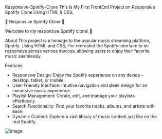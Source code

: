  Responsive-Spotify-Clone
This Is My First FrontEnd Project on Responsive Spotify Clone  Using HTML & CSS.


 🎵 Responsive Spotify Clone 🎵

Welcome to my responsive Spotify clone! 🚀

 About
This project is a homage to the popular music streaming platform, Spotify. Using HTML and CSS, I've recreated the Spotify interface to be responsive across various devices, allowing users to enjoy their favorite music seamlessly.

 Features
- Responsive Design: Enjoy the Spotify experience on any device - desktop, tablet, or mobile.
- User-Friendly Interface: Intuitive navigation and sleek design for an immersive music experience.
- Playlist Management: Create, edit, and manage your playlists effortlessly.
- Search Functionality: Find your favorite tracks, albums, and artists with ease.
- Dynamic Content: Explore a vast library of music content just like on the real Spotify.


![image](https://github.com/Vaishnavikolamudi/Responsive-Spotify-Clone/assets/162945234/a51519b3-040a-4fcd-bb77-36a3593da052)






